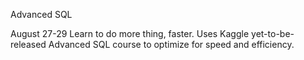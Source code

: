 
Advanced SQL

August 27-29
Learn to do more thing, faster. Uses Kaggle yet-to-be-released Advanced SQL course to optimize for speed and efficiency. 
